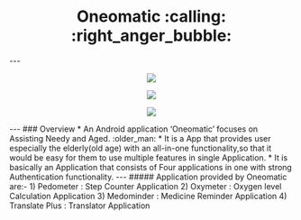 <h1 align="center">Oneomatic :calling: :right_anger_bubble:</h1> 
---
<p align="center">
<img src="https://camo.githubusercontent.com/0efa350ac0c60c8c8987d5cd2bc182a113d41bf592b0fe7da712f1db5ec22a86/68747470733a2f2f696d672e736869656c64732e696f2f62616467652f4275696c642d70617373696e672d677265656e3f7374796c653d666f722d7468652d6261646765">
</p>
<p align="center">
<img src="https://camo.githubusercontent.com/ab3ddd38c43e019f6818c64c83319320914ccd05437c9d617b5d9a2aa0541397/68747470733a2f2f696d672e736869656c64732e696f2f62616467652f4275696c742532307573696e672d416e64726f696425323053747564696f2d7265643f7374796c653d666f722d7468652d6261646765">
</p>
<p align="center">
<img src="https://camo.githubusercontent.com/8af22349029a17264d518292692d0d98ec4fee838d790fc96c4efa81b6157de6/68747470733a2f2f666f7274686562616467652e636f6d2f696d616765732f6261646765732f6d6164652d776974682d6a6176612e737667">
</p>
---
### Overview 
* An Android  application ‘Oneomatic’ focuses on Assisting Needy and Aged. :older_man:
* It is a App that provides user especially the elderly(old age) with an all-in-one functionality,so that it would be easy for them to use multiple features in single Application.
* It is basically an Application that consists of Four applications in one with strong Authentication functionality.
---
##### Application provided by Oneomatic are:-
1) Pedometer : Step Counter Application
2) Oxymeter : Oxygen level Calculation Application
3) Medominder : Medicine Reminder Application
4) Translate Plus : Translator Application




